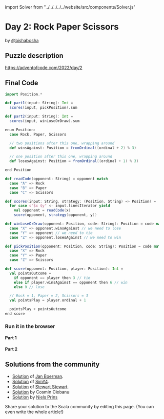 import Solver from "../../../../../website/src/components/Solver.js"

# Day 2: Rock Paper Scissors
by [@bishabosha](https://twitter.com/bishabosha)

## Puzzle description

https://adventofcode.com/2022/day/2

## Final Code

```scala
import Position.*

def part1(input: String): Int =
  scores(input, pickPosition).sum

def part2(input: String): Int =
  scores(input, winLoseOrDraw).sum

enum Position:
  case Rock, Paper, Scissors

  // two positions after this one, wrapping around
  def winsAgainst: Position = fromOrdinal((ordinal + 2) % 3)

  // one position after this one, wrapping around
  def losesAgainst: Position = fromOrdinal((ordinal + 1) % 3)

end Position

def readCode(opponent: String) = opponent match
  case "A" => Rock
  case "B" => Paper
  case "C" => Scissors

def scores(input: String, strategy: (Position, String) => Position) =
  for case s"$x $y" <- input.linesIterator yield
    val opponent = readCode(x)
    score(opponent, strategy(opponent, y))

def winLoseOrDraw(opponent: Position, code: String): Position = code match
  case "X" => opponent.winsAgainst // we need to lose
  case "Y" => opponent // we need to tie
  case "Z" => opponent.losesAgainst // we need to win

def pickPosition(opponent: Position, code: String): Position = code match
  case "X" => Rock
  case "Y" => Paper
  case "Z" => Scissors

def score(opponent: Position, player: Position): Int =
  val pointsOutcome =
    if opponent == player then 3 // tie
    else if player.winsAgainst == opponent then 6 // win
    else 0 // lose

  // Rock = 1, Paper = 2, Scissors = 3
  val pointsPlay = player.ordinal + 1

  pointsPlay + pointsOutcome
end score
```

### Run it in the browser

#### Part 1

<Solver puzzle="day02-part1" year="2022"/>

#### Part 2

<Solver puzzle="day02-part2" year="2022"/>

## Solutions from the community

- [Solution](https://github.com/Jannyboy11/AdventOfCode2022/blob/master/src/main/scala/day02/Day02.scala) of [Jan Boerman](https://twitter.com/JanBoerman95).
- [Solution](https://github.com/SimY4/advent-of-code-scala/blob/master/src/main/scala/aoc/y2022/Day2.scala) of [SimY4](https://twitter.com/actinglikecrazy).
- [Solution](https://github.com/stewSquared/advent-of-code-scala/blob/master/src/main/scala/2022/Day02.worksheet.sc) of [Stewart Stewart](https://twitter.com/stewSqrd).
- [Solution](https://github.com/cosminci/advent-of-code/blob/master/src/main/scala/com/github/cosminci/aoc/_2022/Day2.scala) by Cosmin Ciobanu
- [Solution](https://github.com/prinsniels/AdventOfCode2022/blob/master/src/main/scala/day02.scala) by [Niels Prins](https://github.com/prinsniels)

Share your solution to the Scala community by editing this page. (You can even write the whole article!)
